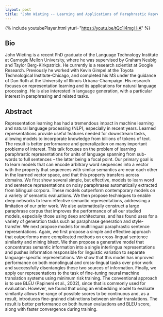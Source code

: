 ```yaml
---
layout: post
title: "John Wieting -- Learning and Applications of Paraphrastic Representations for Natural Language"
---
```


{% include youtubePlayer.html yturl="https://youtu.be/tQc1i4mgH-A" %}

## Bio

John Wieting is a recent PhD graduate of the Language Technology Institute at Carnegie Mellon University, where he was supervised by Graham Neubig and Taylor Berg-Kirkpatrick. He currently is a research scientist at Google Research. Previously he worked with Kevin Gimpel at the Toyota Technological Institute-Chicago, and completed his MS under the guidance of Dan Roth at the University of Illinois Urbana-Champaign. His research focuses on representation learning and its applications for natural language processing. He is also interested in language generation, with a particular interest in paraphrasing and related tasks.

## Abstract

Representation learning has had a tremendous impact in machine learning and natural language processing (NLP), especially in recent years. Learned representations provide useful features needed for downstream tasks, allowing models to incorporate knowledge from billions of tokens of text. The result is better performance and generalization on many important problems of interest. This talk focuses on the problem of learning paraphrastic representations for units of language spanning from sub-words to full sentences – the latter being a focal point. Our primary goal is to learn models that can encode arbitrary word sequences into a vector with the property that sequences with similar semantics are near each other in the learned vector space, and that this property transfers across domains. We first show several simple, but effective, models to learn word and sentence representations on noisy paraphrases automatically extracted from bilingual corpora. These models outperform contemporary models on a variety of semantic evaluations. We then propose techniques to enable deep networks to learn effective semantic representations, addressing a limitation of our prior work. We also automatically construct a large paraphrase corpus that improves the performance of all our studied models, especially those using deep architectures, and has found uses for a variety of generation tasks such as paraphrase generation and style-transfer. We next propose models for multilingual paraphrastic sentence representations. Again, we first propose a simple and effective approach that outperforms more complicated methods on cross-lingual sentence similarity and mining bitext. We then propose a generative model that concentrates semantic information into a single interlingua representations and pushes information responsible for linguistic variation to separate language-specific representations. We show that this model has improved performance on both monolingual and cross-lingual tasks over prior work and successfully disentangles these two sources of information. Finally, we apply our representations to the task of fine-tuning neural machine translation systems using minimum risk training. The conventional approach is to use BLEU (Papineni et al., 2002), since that is commonly used for evaluation. However, we found that using an embedding model to evaluate similarity allows the range of possible scores to be continuous and, as a result, introduces fine-grained distinctions between similar translations. The result is better performance on both human evaluations and BLEU score, along with faster convergence during training.
